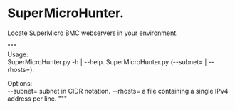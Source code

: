 # SuperMicroHunter. 
Locate SuperMicro BMC webservers in your environment. 

"""  
Usage:  
  SuperMicroHunter.py -h | --help. 
  SuperMicroHunter.py (--subnet=<subnet> | --rhosts=<rhosts>). 
 
Options:  
  --subnet=<subnet> subnet in CIDR notation. 
  --rhosts=<rhosts> a file containing a single IPv4 address per line. 
"""  
